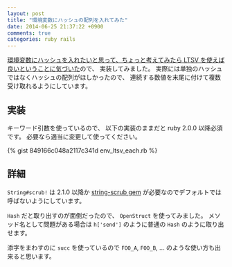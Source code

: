 ```yaml
---
layout: post
title: "環境変数にハッシュの配列を入れてみた"
date: 2014-06-25 21:37:22 +0900
comments: true
categories: ruby rails
---
```

[環境変数にハッシュを入れたいと思って、ちょっと考えてみたら LTSV を使えば良いということに気づいた](https://twitter.com/znz/status/481691675136245760)ので、
実装してみました。
実際には単独のハッシュではなくハッシュの配列がほしかったので、
連続する数値を末尾に付けて複数受け取れるようにしています。

<!--more-->

## 実装

キーワード引数を使っているので、
以下の実装のままだと ruby 2.0.0 以降必須です。
必要なら適当に変更して使ってください。

{% gist 849166c048a2117c341d env_ltsv_each.rb %}

## 詳細

`String#scrub!` は 2.1.0 以降か
[string-scrub gem](https://rubygems.org/gems/string-scrub)
が必要なのでデフォルトでは呼ばないようにしています。

`Hash` だと取り出すのが面倒だったので、
`OpenStruct` を使ってみました。
メソッド名として問題がある場合は
`h['send']` のように普通の `Hash` のように取り出せます。

添字をまわすのに `succ` を使っているので `FOO_A`, `FOO_B`, ... のような使い方も出来ると思います。
